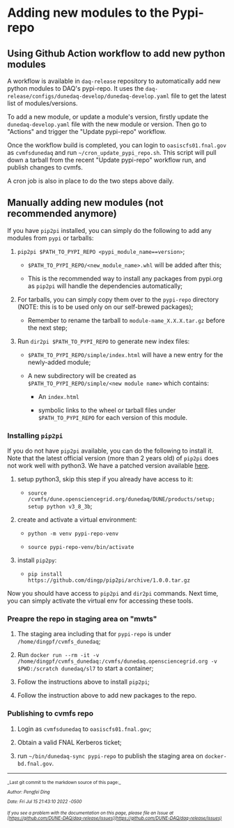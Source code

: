 

# Adding new modules to the Pypi-repo

## Using Github Action workflow to add new python modules

A workflow is available in `daq-release` repository to automatically add new python modules to DAQ's pypi-repo. It uses the `daq-release/configs/dunedaq-develop/dunedaq-develop.yaml` file to get the latest list of modules/versions.

To add a new module, or update a module's version, firstly update the `dunedaq-develop.yaml` file with the new module or version. Then go to "Actions" and trigger the "Update pypi-repo" workflow.

Once the workflow build is completed, you can login to `oasiscfs01.fnal.gov` as `cvmfsdunedaq` and run `~/cron_update_pypi_repo.sh`. This script will pull down a tarball from the recent "Update pypi-repo" workflow run, and publish changes to cvmfs.

A cron job is also in place to do the two steps above daily.

## Manually adding new modules (not recommended anymore)

If you have `pip2pi` installed, you can simply do the following to add any modules from `pypi` or tarballs:



1. `pip2pi $PATH_TO_PYPI_REPO <pypi_module_name==version>`;

    * `$PATH_TO_PYPI_REPO/<new_module_name>.whl` will be added after this;

    * This is the recommended way to install any packages from pypi.org as `pip2pi` will handle the dependencies automatically;


3. For tarballs, you can simply copy them over to the `pypi-repo` directory (NOTE: this is to be used only on our self-brewed packages);

    * Remember to rename the tarball to `module-name_X.X.X.tar.gz` before the next step;


4. Run `dir2pi $PATH_TO_PYPI_REPO` to generate new index files:

    * `$PATH_TO_PYPI_REPO/simple/index.html` will have a new entry for the newly-added module;

    * A new subdirectory will be created as `$PATH_TO_PYPI_REPO/simple/<new module name>` which contains:

      * An `index.html`

      * symbolic links to the wheel or tarball files under `$PATH_TO_PYPI_REPO` for each version of this module.

### Installing `pip2pi`

If you do not have `pip2pi` available, you can do the following to install it. Note that the latest official version (more than 2 years old) of `pip2pi` does not work well with python3. We have a patched version available [here](https://github.com/dingp/pip2pi/archive/1.0.0.tar.gz).



1. setup python3, skip this step if you already have access to it:

   * `source /cvmfs/dune.opensciencegrid.org/dunedaq/DUNE/products/setup; setup python v3_8_3b`;


2. create and activate a virtual environment:

   * `python -m venv pypi-repo-venv`

   * `source pypi-repo-venv/bin/activate`


3. install `pip2py`:

   * `pip install https://github.com/dingp/pip2pi/archive/1.0.0.tar.gz`

Now you should have access to `pip2pi` and `dir2pi` commands. Next time, you can simply activate the virtual env for accessing these tools.


### Preapre the repo in staging area on "mwts"



1. The staging area including that for `pypi-repo` is under `/home/dingpf/cvmfs_dunedaq`;


2. Run `docker run --rm -it -v /home/dingpf/cvmfs_dunedaq:/cvmfs/dunedaq.opensciencegrid.org -v $PWD:/scratch dunedaq/sl7` to start a container;


3. Follow the instructions above to install `pip2pi`;


4. Follow the instruction above to add new packages to the repo.

### Publishing to cvmfs repo



1. Login as `cvmfsdunedaq` to `oasiscfs01.fnal.gov`;


2. Obtain a valid FNAL Kerberos ticket;


3. run `~/bin/dunedaq-sync pypi-repo` to publish the staging area on `docker-bd.fnal.gov`.


-----

<font size="1">
_Last git commit to the markdown source of this page:_


_Author: Pengfei Ding_

_Date: Fri Jul 15 21:43:10 2022 -0500_

_If you see a problem with the documentation on this page, please file an Issue at [https://github.com/DUNE-DAQ/daq-release/issues](https://github.com/DUNE-DAQ/daq-release/issues)_
</font>
